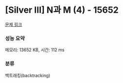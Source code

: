 # [Silver III] N과 M (4) - 15652 

[문제 링크](https://www.acmicpc.net/problem/15652) 

### 성능 요약

메모리: 13652 KB, 시간: 112 ms

### 분류

백트래킹(backtracking)

